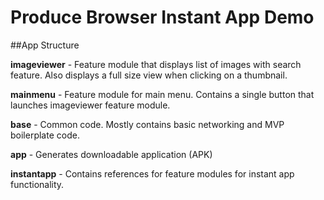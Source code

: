# Produce Browser Instant App Demo

##App Structure

**imageviewer** - Feature module that displays list of images with search feature. Also displays a full size view when clicking on a thumbnail.

**mainmenu** - Feature module for main menu. Contains a single button that launches imageviewer feature module.

**base** - Common code. Mostly contains basic networking and MVP boilerplate code.

**app** - Generates downloadable application (APK)

**instantapp** - Contains references for feature modules for instant app functionality.





